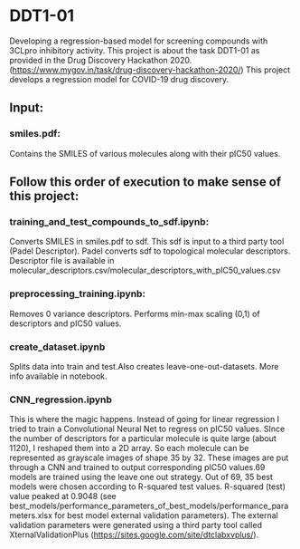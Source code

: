 # DDT1-01
Developing a regression-based model for screening compounds with 3CLpro inhibitory activity. This project is about the task DDT1-01 as provided in the Drug Discovery Hackathon 2020. (https://www.mygov.in/task/drug-discovery-hackathon-2020/)
This project develops a regression model for COVID-19 drug discovery.

## Input:

### smiles.pdf:
Contains the SMILES of various molecules along with their pIC50 values.

## Follow this order of execution to make sense of this project:

  ### training_and_test_compounds_to_sdf.ipynb: 
  Converts SMILES in smiles.pdf to sdf. This sdf is input to a third party tool (Padel Descriptor). Padel converts sdf to topological molecular descriptors. Descriptor file is available in molecular_descriptors.csv/molecular_descriptors_with_pIC50_values.csv
  
  ### preprocessing_training.ipynb:
  Removes 0 variance descriptors. Performs min-max scaling (0,1) of descriptors and pIC50 values.
  
  ### create_dataset.ipynb
  Splits data into train and test.Also creates leave-one-out-datasets. More info available in notebook. 
  
  ### CNN_regression.ipynb
  This is where the magic happens. Instead of going for linear regression I tried to train a Convolutional Neural Net to regress on pIC50 values. SInce the number of descriptors for a particular molecule is quite large (about 1120), I reshaped them into a 2D array. So each molecule can be represented as grayscale images of shape 35 by 32. These images are put through a CNN and trained to output corresponding pIC50 values.69 models are trained using the leave one out strategy. Out of 69, 35 best models were chosen according to R-squared test values. R-squared (test) value peaked at 0.9048 (see best_models/performance_parameters_of_best_models/performance_parameters.xlsx for best model external validation parameters). The external validation parameters were generated using a third party tool called XternalValidationPlus (https://sites.google.com/site/dtclabxvplus/).
